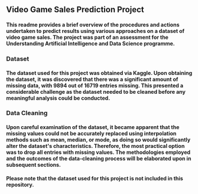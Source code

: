## Video Game Sales Prediction Project

#### This readme provides a brief overview of the procedures and actions undertaken to predict results using various approaches on a dataset of video game sales. The project was part of an assessment for the Understanding Artificial Intelligence and Data Science programme.

### Dataset

#### The dataset used for this project was obtained via Kaggle. Upon obtaining the dataset, it was discovered that there was a significant amount of missing data, with 9894 out of 16719 entries missing. This presented a considerable challenge as the dataset needed to be cleaned before any meaningful analysis could be conducted.

### Data Cleaning

#### Upon careful examination of the dataset, it became apparent that the missing values could not be accurately replaced using interpolation methods such as mean, median, or mode, as doing so would significantly alter the dataset's characteristics. Therefore, the most practical option was to drop all entries with missing values. The methodologies employed and the outcomes of the data-cleaning process will be elaborated upon in subsequent sections.

#### Please note that the dataset used for this project is not included in this repository.